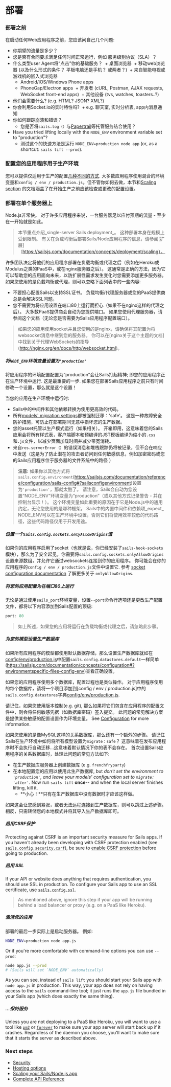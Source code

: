# 部署

### 部署之前

在启动任何Web应用程序之前，您应该问自己几个问题:

+ 你期望的流量是多少？
+ 您是否有合同要求满足任何时间正常运行，例如 服务级别协议（SLA）？
+ 什么类型user Agent将“点击”你的基础服务？
  + 桌面浏览器
  + 移动web浏览器 (以及什么形式的条件？ 平板电脑还是手机？ 或两者？)
  + 来自智能电视或游戏机的嵌入式浏览器
  + Android/iOS/Windows Phone apps
  + PhoneGap/Electron apps
  + 开发者 (cURL, Postman, AJAX requests, WebSocket front-end apps)
  + 其他设备 (tvs, watches, toasters..?)
+ 他们会需要什么? (e.g. HTML? JSON? XML?)
+ 你会利用Socket.io的实时特性吗?
  + e.g. 聊天室, 实时分析表, app内消息通知
+ 你如何跟踪崩溃和错误？
  + 您是否将`sails.log（）`与[Papertrail](https://papertrailapp.com/)等托管服务结合使用？ <!--Or are you using a custom logger from NPM like [Winston](https://github.com/winstonjs/winston)?  Or even easier, sticking with built-in logging from `sails.log()` in combination with a hosted service like [Papertrail](https://papertrailapp.com/)?-->
+ Have you tried lifting locally with the `NODE_ENV` environment variable set to "production"?
  + 测试这个的快速方法是运行 `NODE_ENV=production node app` (or, as a shortcut: `sails lift --prod`).


### 配置您的应用程序用于生产环境

您可以提供仅适用于生产的配置[几种不同的方式](https://sailsjs.com/documentation/reference/configuration).  大多数应用程序使用混合的环境变量和`config / env / production.js`。但不管你如何去做，本节和[Scaling section](https://sailsjs.com/documentation/concepts/deployment/scaling) 的文档涵盖了在开始生产之前应该检查或更改的配置设置。



### 部署在单个服务器上

Node.js非常快。 对于许多应用程序来说，一台服务器足以应付预期的流量 - 至少在一开始就是如此。

> 本节重点介绍_single-server Sails deployment_。 这种部署本身在规模上受到限制。 有关在负载均衡后部署Sails/Node应用程序的信息，请参阅[扩展]（https://sailsjs.com/documentation/concepts/deployment/scaling）。

许多团队决定将他们的应用程序部署在负载均衡或代理之后（例如在Heroku或Modulus之类的PaaS中，或在nginx服务器之后）。  这通常是正确的方法，因为它可以帮助您的应用面向未来，以防扩展性需求发生变化时您需要添加更多服务器。如果您使用的是负载均衡或代理，则可以忽略下面列表中的一些内容:

+ 不要担心配置Sails以支持SSL证书。 负载均衡/代理服务器或您的PaaS提供商总是会解决SSL问题。
+ 您不需要为将应用设置在端口80上运行而担心（如果不在nginx这样的代理之后）。 大多数PaaS提供商会自动为您提供端口。 如果您使用代理服务器，请参阅这个文档（无论您是否需要为Sails应用程序配置端口）。 

> 如果您的应用使用socket并且您使用的是nginx，请确保将其配置为将websocket消息中继到您的服务器。 你可以在[nginx关于这个主题的文档]中找到关于代理WebSockets的指导(http://nginx.org/en/docs/http/websocket.html)。


##### 将`NODE_ENV`环境变量设置为`'production'`

将应用程序的环境配置配置为“production”会让Sails打起精神; 即您的应用程序正在生产环境中运行. 这是最重要的一步. 如果您在部署Sails应用程序之前只有时间修改一个设置，那么就是这个设置！

当您的应用在生产环境中运行时:
  + Sails中的中间件和其他依赖转换为使用更高效的代码。
  + 所有[models' migration settings](https://sailsjs.com/documentation/concepts/models-and-orm/model-settings)都被强制迁移：'safe'。 这是一种故障安全防护措施，可防止在部署期间无意中损坏您的生产数据。
  + 您的asset托管以生产模式运行（如果相关）。 开箱即用，这意味着您的Sails应用会将所有样式表，客户端脚本和预编译的JST模板编译为缩小的`.css`和`.js`文件，以减少页面加载时间并减少带宽消耗。
  + 来自`res.serverError（）`的错误消息和堆栈跟踪仍将被记录，但不会在响应中发送（这是为了防止潜在的攻击者访问到任何敏感信息，例如加密密码或您的Sails应用程序位于服务器的文件系统中的路径 ）


>**注意:**
>如果你以其他方式将``sails.config.environment``(https://sailsjs.com/documentation/reference/configuration/sails-config#?sailsconfigenvironment)设置为`'production'`，那就太酷了。 请注意，Sails会自动为您设置“NODE_ENV”环境变量为“production”（或以其他方式记录警告 - 并在控制台显示！）。  这个环境变量如此重要的原因在于它是Node.js中的通用约定，无论您使用的是哪种框架。  Sails中的内置中间件和依赖项_expect_ NODE_ENV可以在生产环境中设置，否则它们将使用效率较低的代码路径，这些代码路径仅用于开发用途。

##### 设置一个`sails.config.sockets.onlyAllowOrigins`值

如果你的应用程序启用了socket（也就是说，你已经安装了`sails-hook-sockets`模块），那么为了安全起见，你需要将`sails.config.sockets.onlyAllowOrigins`设置来源数组，并允许它通过websockets连接到你的应用程序。  你可能会在你的应用程序的`config / env / production.js`文件中设置它. 参考 [socket configuration documentation](https://sailsjs.com/documentation/reference/configuration/sails-config-sockets) 了解更多关于 `onlyAllowOrigins`.


##### 将您的应用配置为在端口80上运行

无论是通过使用`sails_port`环境变量，设置`--port`命令行选项还是更改生产配置文件，都将以下内容添加到Sails配置的顶级:

```javascript
port: 80
```

> 如上所述，如果您的应用将运行在负载均衡或代理之后，请忽略此步骤。



##### 为您的模型设置生产数据库

如果所有应用程序的模型都使用默认数据存储，那么设置生产数据库就如在[config/env/production.js](https://sailsjs.com)中配置`sails.config.datastores.default`一样简单(https://sailsjs.com/documentation/concepts/configuration#?environmentspecific-files-config-env)查看正确设置。

如果您的应用程序使用多个数据库，配置过程也是类似操作。 对于应用程序使用的每个数据库，请将一个项目添加到[config / env / production.js]中的`sails.config.datastores`字典[config/env/production.js](https://sailsjs.com/documentation/concepts/configuration#?environmentspecific-files-config-env).

请记住，如果您使用版本控制(e.g. git), 那么如果将它们包含在应用程序的配置文件中，则会将任何敏感凭据（如数据库密码）签入提交。  此问题的常见解决方案是提供某些敏感的配置设置作为环境变量。  See [Configuration](https://sailsjs.com/documentation/concepts/configuration) for more information.

如果您使用的是像MySQL这样的关系数据库，那么还有一个额外的步骤。 请记住Sails在生产环境中如何将所有模型设置为`migrate：safe`？  这意味着在发布应用程序时不会执行自动迁移...这意味着默认情况下你的表不会存在。  首次设置Sails应用程序的关系数据库时，处理此问题的常见方法如下:
  + 在生产数据库服务器上创建数据库 (e.g. `frenchfryparty`)
  + 在本地配置您的应用以使用此生产数据库, but _don't set the environment to `'production'`, and leave your models' configuration set to `migrate: 'alter'`_.  Now run `sails lift` **once**-- and when the local server finishes lifting, kill it.
    + **小心！**只有在生产数据库中没有数据时才应该这样做。

如果这会让您感到紧张，或者无法远程连接到生产数据库，则可以跳过上述步骤。 相反，只需转储您的本地模式并将其导入生产数据库即可。


##### 启用CSRF保护

Protecting against CSRF is an important security measure for Sails apps.  If you haven't already been developing with CSRF protection enabled (see [`sails.config.security.csrf`](https://sailsjs.com/documentation/reference/configuration/sails-config-security#?sailsconfigsecuritycsrf)), be sure to [enable CSRF protection](https://sailsjs.com/documentation/concepts/security/csrf#?enabling-csrf-protection) before going to production.



##### 启用 SSL

If your API or website does anything that requires authentication, you should use SSL in production.  To configure your Sails app to use an SSL certificate, use [`sails.config.ssl`](https://sailsjs.com/documentation/reference/configuration/sails-config).

> As mentioned above, ignore this step if your app will be running behind a load balancer or proxy (e.g. on a PaaS like Heroku).



##### 激活您的应用

部署的最后一步实际上是启动服务器。 例如:

```bash
NODE_ENV=production node app.js
```

Or if you're more comfortable with command-line options you can use `--prod`:

```bash
node app.js --prod
# (Sails will set `NODE_ENV` automatically)
```

As you can see, instead of `sails lift` you should start your Sails app with `node app.js` in production.  This way, your app does not rely on having access to the `sails` command-line tool; it just runs the `app.js` file bundled in your Sails app (which does exactly the same thing).


##### ...保持服务

Unless you are not deploying to a PaaS like Heroku, you will want to use a tool like [`pm2`](http://pm2.keymetrics.io/) or [`forever`](https://github.com/foreverjs/forever) to make sure your app server will start back up if it crashes.  Regardless of the daemon you choose, you'll want to make sure that it starts the server as described above.



### Next steps
+ [Security](https://sailsjs.com/documentation/concepts/security)
+ [Hosting options](https://sailsjs.com/documentation/concepts/deployment/hosting)
+ [Scaling your Sails/Node.js app](https://sailsjs.com/documentation/concepts/deployment/scaling)
+ [Complete API Reference](https://sailsjs.com/documentation/reference)


<docmeta name="displayName" value="Deployment">
